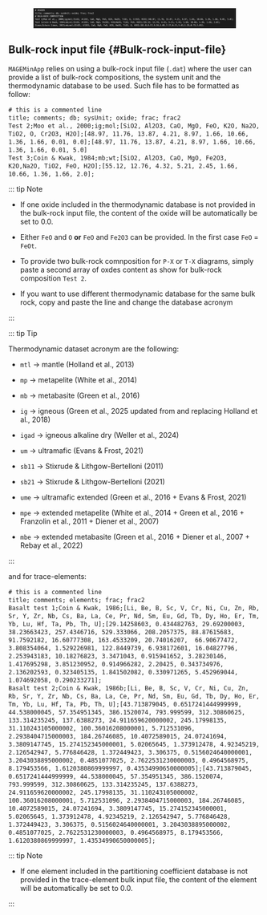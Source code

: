 <img src="https://raw.githubusercontent.com/ComputationalThermodynamics/repositories_pictures/main/MAGEMin_doc/MAGEMinApp_bulk.png?raw=true" alt="MAGEMinApp bulk" style="max-width: 80%; height: auto; display: block; margin: 0 auto;">


## Bulk-rock input file {#Bulk-rock-input-file}

`MAGEMinApp` relies on using a bulk-rock input file (`.dat`) where the user can provide a list of bulk-rock compositions, the system unit and the thermodynamic database to be used. Such file has to be formatted as follow:

```
# this is a commented line
title; comments; db; sysUnit; oxide; frac; frac2
Test 2;Moo et al., 2000;ig;mol;[SiO2, Al2O3, CaO, MgO, FeO, K2O, Na2O, TiO2, O, Cr2O3, H2O];[48.97, 11.76, 13.87, 4.21, 8.97, 1.66, 10.66, 1.36, 1.66, 0.01, 0.0];[48.97, 11.76, 13.87, 4.21, 8.97, 1.66, 10.66, 1.36, 1.66, 0.01, 5.0]
Test 3;Coin & Kwak, 1984;mb;wt;[SiO2, Al2O3, CaO, MgO, Fe2O3, K2O,Na2O, TiO2, FeO, H2O];[55.12, 12.76, 4.32, 5.21, 2.45, 1.66, 10.66, 1.36, 1.66, 2.0];
```


::: tip Note
- If one oxide included in the thermodynamic database is not provided in the bulk-rock input file, the content of the oxide will be automatically be set to 0.0.
  
- Either `FeO` and `O` **or** `FeO` and `Fe2O3` can be provided. In the first case `FeO` = `FeOt`.
  
- To provide two bulk-rock comnposition for `P-X` or `T-X` diagrams, simply paste a second array of oxdes content as show for bulk-rock composition `Test 2`.
  
- If you want to use different thermodynamic database for the same bulk rock, copy and paste the line and change the database acronym
  

:::

::: tip Tip

Thermodynamic dataset acronym are the following:
- `mtl` -&gt; mantle (Holland et al., 2013)
  
- `mp` -&gt; metapelite (White et al., 2014)
  
- `mb` -&gt; metabasite (Green et al., 2016)
  
- `ig` -&gt; igneous (Green et al., 2025 updated from and replacing Holland et al., 2018)
  
- `igad` -&gt; igneous alkaline dry (Weller et al., 2024)
  
- `um` -&gt; ultramafic (Evans &amp; Frost, 2021)
  
- `sb11` -&gt; Stixrude &amp; Lithgow-Bertelloni (2011)
  
- `sb21` -&gt; Stixrude &amp; Lithgow-Bertelloni (2021)
  
- `ume` -&gt; ultramafic extended (Green et al., 2016 + Evans &amp; Frost, 2021)
  
- `mpe` -&gt; extended metapelite (White et al., 2014 + Green et al., 2016 + Franzolin et al., 2011 + Diener et al., 2007)
  
- `mbe` -&gt; extended metabasite (Green et al., 2016 + Diener et al., 2007 + Rebay et al., 2022)
  

:::

and for trace-elements:

```
# this is a commented line
title; comments; elements; frac; frac2
Basalt test 1;Coin & Kwak, 1986;[Li, Be, B, Sc, V, Cr, Ni, Cu, Zn, Rb, Sr, Y, Zr, Nb, Cs, Ba, La, Ce, Pr, Nd, Sm, Eu, Gd, Tb, Dy, Ho, Er, Tm, Yb, Lu, Hf, Ta, Pb, Th, U];[29.14258603, 0.434482763, 29.69200003, 38.23663423, 257.4346716, 529.333066, 208.2057375, 88.87615683, 91.7592182, 16.60777308, 163.4533209, 20.74016207,  66.90677472, 3.808354064, 1.529226981, 122.8449739, 6.938172601, 16.04827796, 2.253943183, 10.18276823, 3.3471043, 0.915941652, 3.28230146, 1.417695298, 3.851230952, 0.914966282, 2.20425, 0.343734976, 2.136202593, 0.323405135, 1.841502082, 0.330971265, 5.452969044, 1.074692058, 0.290233271];
Basalt test 2;Coin & Kwak, 1986b;[Li, Be, B, Sc, V, Cr, Ni, Cu, Zn, Rb, Sr, Y, Zr, Nb, Cs, Ba, La, Ce, Pr, Nd, Sm, Eu, Gd, Tb, Dy, Ho, Er, Tm, Yb, Lu, Hf, Ta, Pb, Th, U];[43.713879045, 0.6517241444999999, 44.538000045, 57.354951345, 386.1520074, 793.999599, 312.30860625, 133.314235245, 137.6388273, 24.911659620000002, 245.17998135, 31.110243105000002, 100.36016208000001, 5.712531096, 2.2938404715000003, 184.26746085, 10.4072589015, 24.07241694, 3.3809147745, 15.274152345000001, 5.02065645, 1.373912478, 4.92345219, 2.126542947, 5.776846428, 1.372449423, 3.306375, 0.5156024640000001, 3.2043038895000002, 0.4851077025, 2.7622531230000003, 0.4964568975, 8.179453566, 1.6120380869999997, 0.43534990650000005];[43.713879045, 0.6517241444999999, 44.538000045, 57.354951345, 386.1520074, 793.999599, 312.30860625, 133.314235245, 137.6388273, 24.911659620000002, 245.17998135, 31.110243105000002, 100.36016208000001, 5.712531096, 2.2938404715000003, 184.26746085, 10.4072589015, 24.07241694, 3.3809147745, 15.274152345000001, 5.02065645, 1.373912478, 4.92345219, 2.126542947, 5.776846428, 1.372449423, 3.306375, 0.5156024640000001, 3.2043038895000002, 0.4851077025, 2.7622531230000003, 0.4964568975, 8.179453566, 1.6120380869999997, 1.43534990650000005];
```


::: tip Note
- If one element included in the partitioning coefficient database is not provided in the trace-element bulk input file, the content of the element will be automatically be set to 0.0.
  

:::
